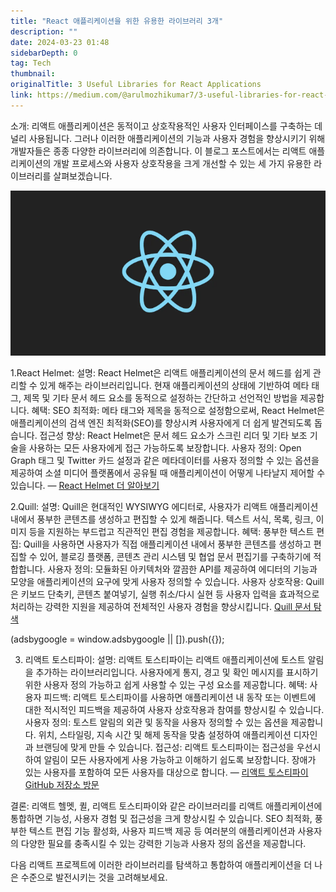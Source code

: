 ```yaml
---
title: "React 애플리케이션을 위한 유용한 라이브러리 3개"
description: ""
date: 2024-03-23 01:48
sidebarDepth: 0
tag: Tech
thumbnail:
originalTitle: 3 Useful Libraries for React Applications
link: https://medium.com/@arulmozhikumar7/3-useful-libraries-for-react-applications-46344e045a17
---
```


소개:
리액트 애플리케이션은 동적이고 상호작용적인 사용자 인터페이스를 구축하는 데 널리 사용됩니다. 그러나 이러한 애플리케이션의 기능과 사용자 경험을 향상시키기 위해 개발자들은 종종 다양한 라이브러리에 의존합니다. 이 블로그 포스트에서는 리액트 애플리케이션의 개발 프로세스와 사용자 상호작용을 크게 개선할 수 있는 세 가지 유용한 라이브러리를 살펴보겠습니다.

![React Applications](./img/3-Useful-Libraries-for-React-Applications_0.png)

1.React Helmet:
설명: React Helmet은 리액트 애플리케이션의 문서 헤드를 쉽게 관리할 수 있게 해주는 라이브러리입니다. 현재 애플리케이션의 상태에 기반하여 메타 태그, 제목 및 기타 문서 헤드 요소를 동적으로 설정하는 간단하고 선언적인 방법을 제공합니다.
혜택:
SEO 최적화: 메타 태그와 제목을 동적으로 설정함으로써, React Helmet은 애플리케이션의 검색 엔진 최적화(SEO)를 향상시켜 사용자에게 더 쉽게 발견되도록 돕습니다.
접근성 향상: React Helmet은 문서 헤드 요소가 스크린 리더 및 기타 보조 기술을 사용하는 모든 사용자에게 접근 가능하도록 보장합니다.
사용자 정의: Open Graph 태그 및 Twitter 카드 설정과 같은 메타데이터를 사용자 정의할 수 있는 옵션을 제공하여 소셜 미디어 플랫폼에서 공유될 때 애플리케이션이 어떻게 나타날지 제어할 수 있습니다.
— [React Helmet 더 알아보기](https://github.com/nfl/react-helmet)

2.Quill:
설명: Quill은 현대적인 WYSIWYG 에디터로, 사용자가 리액트 애플리케이션 내에서 풍부한 콘텐츠를 생성하고 편집할 수 있게 해줍니다. 텍스트 서식, 목록, 링크, 이미지 등을 지원하는 부드럽고 직관적인 편집 경험을 제공합니다.
혜택:
풍부한 텍스트 편집: Quill을 사용하면 사용자가 직접 애플리케이션 내에서 풍부한 콘텐츠를 생성하고 편집할 수 있어, 블로깅 플랫폼, 콘텐츠 관리 시스템 및 협업 문서 편집기를 구축하기에 적합합니다.
사용자 정의: 모듈화된 아키텍처와 깔끔한 API를 제공하여 에디터의 기능과 모양을 애플리케이션의 요구에 맞게 사용자 정의할 수 있습니다.
사용자 상호작용: Quill은 키보드 단축키, 콘텐츠 붙여넣기, 실행 취소/다시 실현 등 사용자 입력을 효과적으로 처리하는 강력한 지원을 제공하여 전체적인 사용자 경험을 향상시킵니다.
[Quill 문서 탐색](https://quilljs.com/docs/quickstart/)

<!-- ui-log 수평형 -->

<ins class="adsbygoogle"
      style="display:block"
      data-ad-client="ca-pub-4877378276818686"
      data-ad-slot="9743150776"
      data-ad-format="auto"
      data-full-width-responsive="true"></ins>
<component is="script">
(adsbygoogle = window.adsbygoogle || []).push({});
</component>

3. 리액트 토스티파이:
   설명: 리액트 토스티파이는 리액트 애플리케이션에 토스트 알림을 추가하는 라이브러리입니다. 사용자에게 통지, 경고 및 확인 메시지를 표시하기 위한 사용자 정의 가능하고 쉽게 사용할 수 있는 구성 요소를 제공합니다.
   혜택:
   사용자 피드백: 리액트 토스티파이를 사용하면 애플리케이션 내 동작 또는 이벤트에 대한 적시적인 피드백을 제공하여 사용자 상호작용과 참여를 향상시킬 수 있습니다.
   사용자 정의: 토스트 알림의 외관 및 동작을 사용자 정의할 수 있는 옵션을 제공합니다. 위치, 스타일링, 지속 시간 및 해제 동작을 맞춤 설정하여 애플리케이션 디자인과 브랜딩에 맞게 만들 수 있습니다.
   접근성: 리액트 토스티파이는 접근성을 우선시하여 알림이 모든 사용자에게 사용 가능하고 이해하기 쉽도록 보장합니다. 장애가 있는 사용자를 포함하여 모든 사용자를 대상으로 합니다.
   — [리액트 토스티파이 GitHub 저장소 방문](https://github.com/fkhadra/react-toastify)

결론: 리액트 헬멧, 퀼, 리액트 토스티파이와 같은 라이브러리를 리액트 애플리케이션에 통합하면 기능성, 사용자 경험 및 접근성을 크게 향상시킬 수 있습니다. SEO 최적화, 풍부한 텍스트 편집 기능 활성화, 사용자 피드백 제공 등 여러분의 애플리케이션과 사용자의 다양한 필요를 충족시킬 수 있는 강력한 기능과 사용자 정의 옵션을 제공합니다.

다음 리액트 프로젝트에 이러한 라이브러리를 탐색하고 통합하여 애플리케이션을 더 나은 수준으로 발전시키는 것을 고려해보세요.
